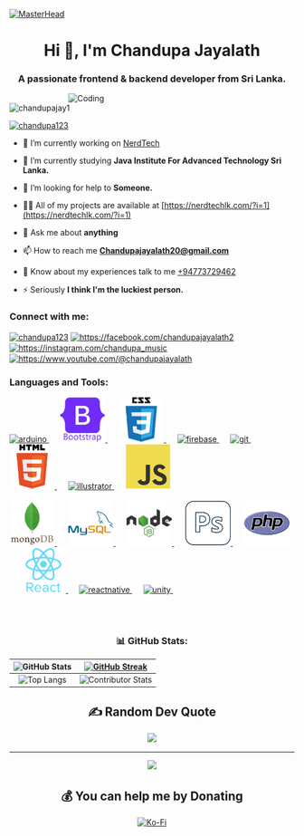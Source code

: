 [![MasterHead](https://repository-images.githubusercontent.com/588181932/e36ec678-7984-4cdd-8e4c-a3932772ff8e)](https://nerdtechlk.com/?i=1)

<h1 align="center">Hi 👋, I'm Chandupa Jayalath</h1>
<h3 align="center">A passionate frontend & backend developer from Sri Lanka.</h3>
<img align="right" alt="Coding" width="400" src="https://media.giphy.com/media/WUlplcMpOCEmTGBtBW/giphy.gif">

<p align="left"> <img src="https://komarev.com/ghpvc/?username=chandupajay1&label=Profile%20views&color=0e75b6&style=flat" alt="chandupajay1" /> </p>

<p align="left"> <a href="https://twitter.com/chandupa123" target="blank"><img src="https://img.shields.io/twitter/follow/chandupa123?logo=twitter&style=for-the-badge" alt="chandupa123" /></a> </p>

- 🔭 I’m currently working on [NerdTech](https://nerdtechlk.com/?i=1)

- 🌱 I’m currently studying **Java Institute For Advanced Technology Sri Lanka.**

- 🤝 I’m looking for help to **Someone.**

- 👨‍💻 All of my projects are available at [https://nerdtechlk.com/?i=1](https://nerdtechlk.com/?i=1)

- 💬 Ask me about **anything**

- 📫 How to reach me **Chandupajayalath20@gmail.com**

- 📄 Know about my experiences talk to me [+94773729462](+94773729462)

- ⚡ Seriously **I think I'm the luckiest person.**

<h3 align="left">Connect with me:</h3>
<p align="left">
<a href="https://twitter.com/chandupa123" target="blank"><img align="center" src="https://raw.githubusercontent.com/rahuldkjain/github-profile-readme-generator/master/src/images/icons/Social/twitter.svg" alt="chandupa123" height="30" width="40" /></a>
<a href="https://fb.com/https://facebook.com/chandupajayalath2" target="blank"><img align="center" src="https://raw.githubusercontent.com/rahuldkjain/github-profile-readme-generator/master/src/images/icons/Social/facebook.svg" alt="https://facebook.com/chandupajayalath2" height="30" width="40" /></a>
<a href="https://instagram.com/https://instagram.com/chandupa_music" target="blank"><img align="center" src="https://raw.githubusercontent.com/rahuldkjain/github-profile-readme-generator/master/src/images/icons/Social/instagram.svg" alt="https://instagram.com/chandupa_music" height="30" width="40" /></a>
<a href="https://www.youtube.com/c/https://www.youtube.com/@chandupajayalath" target="blank"><img align="center" src="https://raw.githubusercontent.com/rahuldkjain/github-profile-readme-generator/master/src/images/icons/Social/youtube.svg" alt="https://www.youtube.com/@chandupajayalath" height="30" width="40" /></a>
</p>

<h3 align="left">Languages and Tools:</h3>

<p align="center"> 
  
<a href="https://www.arduino.cc/" target="_blank" rel="noreferrer"> <img src="https://cdn.worldvectorlogo.com/logos/arduino-1.svg" alt="arduino" width="80" height="80"/> </a> &nbsp;&nbsp;&nbsp;&nbsp;
<a href="https://getbootstrap.com" target="_blank" rel="noreferrer"> <img src="https://raw.githubusercontent.com/devicons/devicon/master/icons/bootstrap/bootstrap-plain-wordmark.svg" alt="bootstrap" width="80" height="80"/> </a> &nbsp;&nbsp;&nbsp;&nbsp;
<a href="https://www.w3schools.com/css/" target="_blank" rel="noreferrer"> <img src="https://raw.githubusercontent.com/devicons/devicon/master/icons/css3/css3-original-wordmark.svg" alt="css3" wwidth="80" height="80"/> </a> &nbsp;&nbsp;&nbsp;&nbsp;
<a href="https://firebase.google.com/" target="_blank" rel="noreferrer"> <img src="https://www.vectorlogo.zone/logos/firebase/firebase-icon.svg" alt="firebase" width="80" height="80"/> </a> &nbsp;&nbsp;&nbsp;&nbsp;
<a href="https://git-scm.com/" target="_blank" rel="noreferrer"> <img src="https://www.vectorlogo.zone/logos/git-scm/git-scm-icon.svg" alt="git" width="80" height="80"/> </a> &nbsp;&nbsp;&nbsp;&nbsp;
<a href="https://www.w3.org/html/" target="_blank" rel="noreferrer"> <img src="https://raw.githubusercontent.com/devicons/devicon/master/icons/html5/html5-original-wordmark.svg" alt="html5" width="80" height="80"/> </a> &nbsp;&nbsp;&nbsp;&nbsp;
<a href="https://www.adobe.com/in/products/illustrator.html" target="_blank" rel="noreferrer"> <img src="https://www.vectorlogo.zone/logos/adobe_illustrator/adobe_illustrator-icon.svg" alt="illustrator" width="80" height="80"/> </a> &nbsp;&nbsp;&nbsp;&nbsp;
<a href="https://developer.mozilla.org/en-US/docs/Web/JavaScript" target="_blank" rel="noreferrer"> <img src="https://raw.githubusercontent.com/devicons/devicon/master/icons/javascript/javascript-original.svg" alt="javascript" width="80" height="80"/> </a> </br> </br>
<a href="https://www.mongodb.com/" target="_blank" rel="noreferrer"> <img src="https://raw.githubusercontent.com/devicons/devicon/master/icons/mongodb/mongodb-original-wordmark.svg" alt="mongodb" width="80" height="80"/> </a> &nbsp;&nbsp;&nbsp;&nbsp;
<a href="https://www.mysql.com/" target="_blank" rel="noreferrer"> <img src="https://raw.githubusercontent.com/devicons/devicon/master/icons/mysql/mysql-original-wordmark.svg" alt="mysql" wwidth="80" height="80"/> </a> &nbsp;&nbsp;&nbsp;&nbsp;
<a href="https://nodejs.org" target="_blank" rel="noreferrer"> <img src="https://raw.githubusercontent.com/devicons/devicon/master/icons/nodejs/nodejs-original-wordmark.svg" alt="nodejs" width="80" height="80"/> </a> &nbsp;&nbsp;&nbsp;&nbsp;
<a href="https://www.photoshop.com/en" target="_blank" rel="noreferrer"> <img src="https://raw.githubusercontent.com/devicons/devicon/master/icons/photoshop/photoshop-line.svg" alt="photoshop" width="80" height="80"/> </a> &nbsp;&nbsp;&nbsp;&nbsp;
<a href="https://www.php.net" target="_blank" rel="noreferrer"> <img src="https://raw.githubusercontent.com/devicons/devicon/master/icons/php/php-original.svg" alt="php" width="80" height="80"/> </a> &nbsp;&nbsp;&nbsp;&nbsp;
<a href="https://reactjs.org/" target="_blank" rel="noreferrer"> <img src="https://raw.githubusercontent.com/devicons/devicon/master/icons/react/react-original-wordmark.svg" alt="react" width="80" height="80"/> </a> &nbsp;&nbsp;&nbsp;&nbsp;
<a href="https://reactnative.dev/" target="_blank" rel="noreferrer"> <img src="https://reactnative.dev/img/header_logo.svg" alt="reactnative" width="80" height="80"/> </a> &nbsp;&nbsp;&nbsp;&nbsp;
<a href="https://unity.com/" target="_blank" rel="noreferrer"> <img src="https://www.vectorlogo.zone/logos/unity3d/unity3d-icon.svg" alt="unity" width="80" height="80"/> </a> &nbsp;&nbsp;&nbsp;&nbsp;

</p>

</br></br>

<div align="center">

### 📊 GitHub Stats:

| ![GitHub Stats](https://github-readme-stats.vercel.app/api?username=ChandupaDev&theme=dark&hide_border=false&include_all_commits=true&count_private=true) | [![GitHub Streak](https://github-readme-streak-stats.herokuapp.com?user=ChandupaDev&theme=dark&border_radius=2.9&date_format=%5BY%20%5DM%20j)](https://git.io/streak-stats) |
|:-----------------------------------------------------------------------------------------------------------------------------------------:|:--------------------------------------------------------------------------------------------------:|
| ![Top Langs](https://github-readme-stats.vercel.app/api/top-langs/?username=ChandupaDev&theme=dark&hide_border=false&layout=compact) | ![Contributor Stats](https://github-contributor-stats.vercel.app/api?username=ChandupaDev&limit=5&theme=dark) |


## ✍️ Random Dev Quote
![](https://quotes-github-readme.vercel.app/api?type=vetical&theme=dark)

---
[![](https://visitcount.itsvg.in/api?id=ChandupaDev&icon=10&color=8)](https://visitcount.itsvg.in)

## 💰 You can help me by Donating
[![Ko-Fi](https://img.shields.io/badge/Ko--fi-F16061?style=for-the-badge&logo=ko-fi&logoColor=white)](https://ko-fi.com/https://www.reddit.com/user/Chandupa20/) 

</div>

